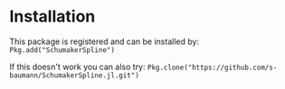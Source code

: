 
<a id='Installation-1'></a>

# Installation

This package is registered and can be installed by: `Pkg.add("SchumakerSpline")`

If this doesn't work you can also try: `Pkg.clone("https://github.com/s-baumann/SchumakerSpline.jl.git")`
